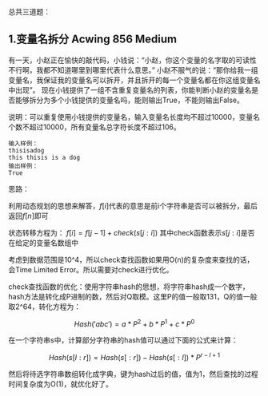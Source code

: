 总共三道题：

## 1.变量名拆分 Acwing 856 Medium
有一天，小赵正在愉快的敲代码，小钱说：“小赵，你这个变量的名字取的可读性不行啊，我都不知道哪里到哪里代表什么意思。”
小赵不服气的说：“那你给我一组变量名，我保证我的变量名可以拆开，并且拆开的每一个变量名都在你这组变量名中出现”。
现在小钱提供了一组不含重复变量名的列表，你能判断小赵的变量名是否能够拆分为多个小钱提供的变量名吗，能则输出True，不能则输出False。

说明：可以重复使用小钱提供的变量名，输入变量名长度均不超过10000，变量名个数不超过10000，所有变量名总字符长度不超过106。

    输入样例：
    thisisadog
    this thisis is a dog
    输出样例：
    True

思路：

利用动态规划的思想来解答，$f[i]$代表的意思是前i个字符串是否可以被拆分，最后返回$f[n]$即可

状态转移方程为：
    $f[i] = f[j-1] + check(s[j:i])$
    其中check函数表示$s[j:i]$是否在给定的变量名数组中

考虑到数据范围是10^4，所以check查找函数如果用O(n)的复杂度来查找的话，会Time Limited Error。所以需要对check进行优化。

check查找函数的优化：使用字符串hash的思想，将字符串hash成一个数字，hash方法是转化成P进制的数，然后对Q取模。这里P的值一般取131，Q的值一般取2^64，转化方程为：

$$
Hash('abc') = a * P^2 + b * P^1 + c*P^0 
$$

在一个字符串s中，计算部分字符串的hash值可以通过下面的公式来计算：

$$
Hash(s[l:r])= Hash(s[:r]) - Hash(s[:l])* P^{r-l+1}
$$

然后将待选字符串数组转化成字典，键为hash过后的值，值为1，然后查找的过程时间复杂度为O(1)，就优化好了。

